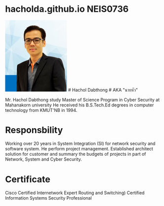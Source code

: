# hacholda.github.io  NEIS0736
<img src="Chol3.jpg" style="width:200px;"/>
# Hachol Dabthong
# AKA "นายหัว"

Mr. Hachol Dabthong study Master of Science Program in Cyber Security at Mahanakorn university
He received his B.S.Tech.Ed degrees in computer technology from KMUT'NB in 1994.

# Responsbility
Working over 20 years in System Integration (SI) for network security and software system.
He perform project management. Established architect solution for customer and summary
the budgets of projects in part of Network, System and Cyber Security.

# Certificate
Cisco Certified Internetwork Expert Routing and Switching)
Certified Information Systems Security Professional
